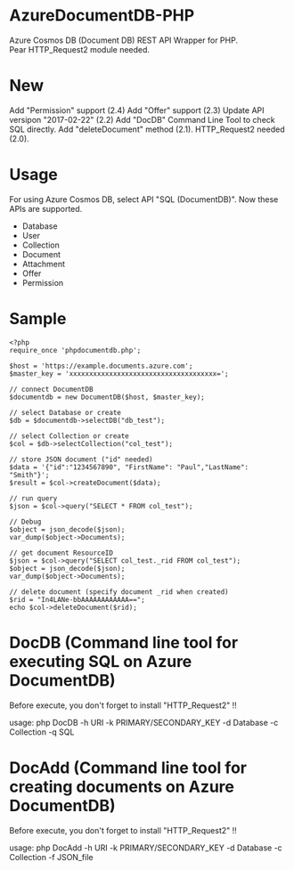 AzureDocumentDB-PHP
===================

Azure Cosmos DB (Document DB) REST API Wrapper for PHP.  
Pear HTTP_Request2 module needed.


New
===================
Add "Permission" support (2.4)
Add "Offer" support (2.3)
Update API versipon "2017-02-22" (2.2)
Add "DocDB" Command Line Tool to check SQL directly.
Add "deleteDocument" method (2.1).
HTTP_Request2 needed (2.0).


Usage
===================
For using Azure Cosmos DB, select API "SQL (DocumentDB)".
Now these APIs are supported.

- Database
- User
- Collection
- Document
- Attachment
- Offer
- Permission


Sample
===================


    <?php
    require_once 'phpdocumentdb.php';
      
    $host = 'https://example.documents.azure.com';
    $master_key = 'xxxxxxxxxxxxxxxxxxxxxxxxxxxxxxxxxxxxx=';
    
    // connect DocumentDB
    $documentdb = new DocumentDB($host, $master_key);
    
    // select Database or create
    $db = $documentdb->selectDB("db_test");
    
    // select Collection or create
    $col = $db->selectCollection("col_test");

    // store JSON document ("id" needed)
    $data = '{"id":"1234567890", "FirstName": "Paul","LastName": "Smith"}';
    $result = $col->createDocument($data);
    
    // run query
    $json = $col->query("SELECT * FROM col_test");
    
    // Debug
    $object = json_decode($json);
    var_dump($object->Documents);

    // get document ResourceID
    $json = $col->query("SELECT col_test._rid FROM col_test");
    $object = json_decode($json);
    var_dump($object->Documents);

    // delete document (specify document _rid when created)
    $rid = "In4LANe-bbAAAAAAAAAAAA==";
    echo $col->deleteDocument($rid);


DocDB (Command line tool for executing SQL on Azure DocumentDB)
===================
Before execute, you don't forget to install "HTTP_Request2" !!

usage: php DocDB -h URI -k PRIMARY/SECONDARY_KEY -d Database -c Collection -q SQL


DocAdd (Command line tool for creating documents on Azure DocumentDB)
===================
Before execute, you don't forget to install "HTTP_Request2" !!

usage: php DocAdd -h URI -k PRIMARY/SECONDARY_KEY -d Database -c Collection -f JSON_file


